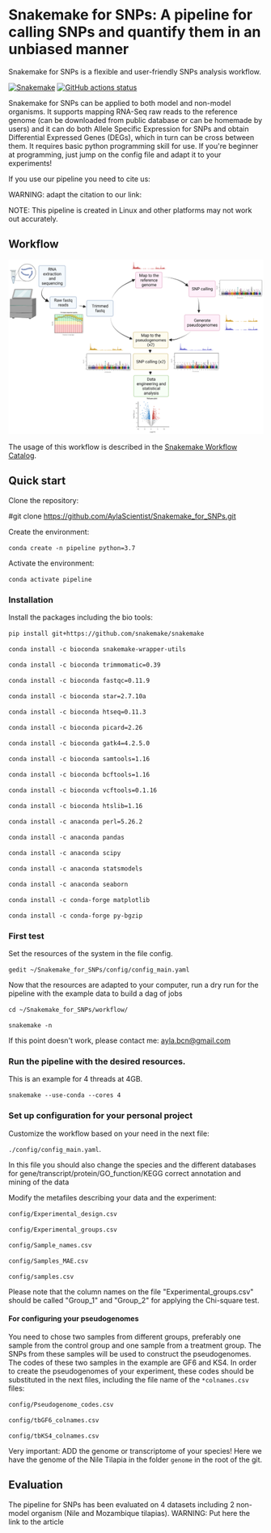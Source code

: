 # Snakemake for SNPs: A pipeline for calling SNPs and quantify them in an unbiased manner
Snakemake for SNPs is a flexible and user-friendly SNPs analysis workflow.

[![Snakemake](https://img.shields.io/badge/snakemake-≥7.18.2.1-brightgreen.svg)](https://snakemake.github.io)
[![GitHub actions status](https://github.com/<owner>/<repo>/workflows/Tests/badge.svg?branch=main)](https://github.com/<owner>/<repo>/actions?query=branch%3Amain+workflow%3ATests)

Snakemake for SNPs can be applied to both model and non-model organisms. It supports mapping RNA-Seq raw reads to the reference genome (can be downloaded from public database or can be homemade by users) and it can do both Allele Specific Expression for SNPs and obtain Differential Expressed Genes (DEGs), which in turn can be cross between them. It requires basic python programming skill for use. If you're beginner at programming, just jump on the config file and adapt it to your experiments!

If you use our pipeline you need to cite us:

WARNING: adapt the citation to our link:


NOTE: This pipeline is created in Linux and other platforms may not work out accurately. 

## Workflow
<img src="https://github.com/AylaScientist/Snakemake_for_SNPs/blob/master/Figure%201%20Pipeline%20white%20background.png" width="800">

The usage of this workflow is described in the [Snakemake Workflow Catalog](https://snakemake.github.io/snakemake-workflow-catalog/?usage=<owner>%2F<repo>).


## Quick start

Clone the repository:

#git clone https://github.com/AylaScientist/Snakemake_for_SNPs.git

Create the environment:

`conda create -n pipeline python=3.7`

Activate the environment:

`conda activate pipeline`

### Installation
Install the packages including the bio tools:

`pip install git+https://github.com/snakemake/snakemake`

`conda install -c bioconda snakemake-wrapper-utils`

`conda install -c bioconda trimmomatic=0.39`

`conda install -c bioconda fastqc=0.11.9`

`conda install -c bioconda star=2.7.10a`

`conda install -c bioconda htseq=0.11.3`

`conda install -c bioconda picard=2.26`

`conda install -c bioconda gatk4=4.2.5.0`

`conda install -c bioconda samtools=1.16`

`conda install -c bioconda bcftools=1.16`

`conda install -c bioconda vcftools=0.1.16`

`conda install -c bioconda htslib=1.16`

`conda install -c anaconda perl=5.26.2`

`conda install -c anaconda pandas`

`conda install -c anaconda scipy`

`conda install -c anaconda statsmodels`

`conda install -c anaconda seaborn`

`conda install -c conda-forge matplotlib`

`conda install -c conda-forge py-bgzip`


### First test
Set the resources of the system in the file config.

`gedit ~/Snakemake_for_SNPs/config/config_main.yaml`

Now that the resources are adapted to your computer, run a dry run for the pipeline with the example data to build a dag of jobs

`cd ~/Snakemake_for_SNPs/workflow/ `

`snakemake -n `

If this point doesn't work, please contact me: ayla.bcn@gmail.com


### Run the pipeline with the desired resources. 
This is an example for 4 threads at 4GB.

`snakemake --use-conda --cores 4`


### Set up configuration for your personal project
Customize the workflow based on your need in the next file:

`./config/config_main.yaml`.

In this file you should also change the species and the different databases for gene/transcript/protein/GO_function/KEGG correct annotation and mining of the data

Modify the metafiles describing your data and the experiment:

`config/Experimental_design.csv`

`config/Experimental_groups.csv`

`config/Sample_names.csv`

`config/Samples_MAE.csv`

`config/samples.csv`

Please note that the column names on the file "Experimental_groups.csv" should be called "Group_1" and "Group_2" for applying the Chi-square test. 

#### For configuring your pseudogenomes

You need to chose two samples from different groups, preferably one sample from the control group and one sample from a treatment group. The SNPs from these samples will be used to construct the pseudogenomes. The codes of these two samples in the example are GF6 and KS4. In order to create the pseudogenomes of your experiment, these codes should be substituted in the next files, including the file name of the `*colnames.csv` files:

`config/Pseudogenome_codes.csv`

`config/tbGF6_colnames.csv` 

`config/tbKS4_colnames.csv`

Very important: ADD the genome or transcriptome of your species! Here we have the genome of the Nile Tilapia in the folder `genome` in the root of the git.


## Evaluation
The pipeline for SNPs has been evaluated on 4 datasets including 2 non-model organism (Nile and Mozambique tilapias). 
WARNING: Put here the link to the article
